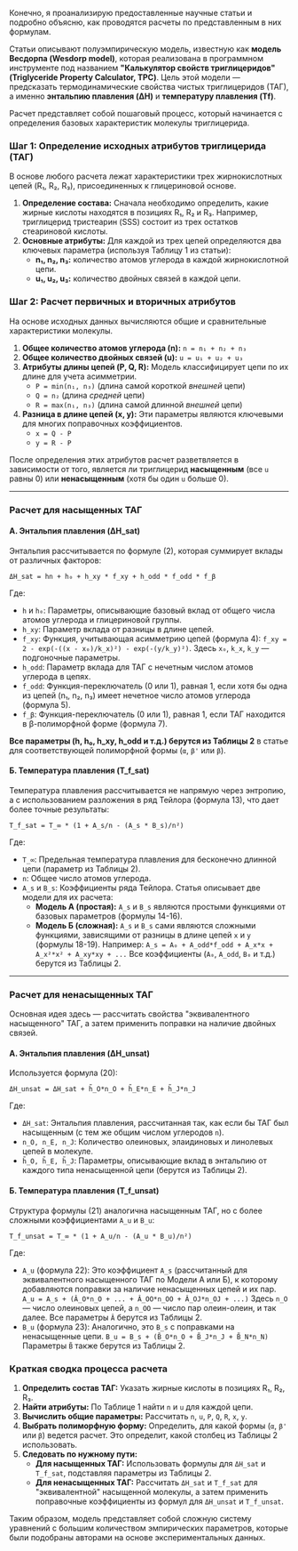 Конечно, я проанализирую предоставленные научные статьи и подробно объясню, как проводятся расчеты по представленным в них формулам.

Статьи описывают полуэмпирическую модель, известную как **модель Весдорпа (Wesdorp model)**, которая реализована в программном инструменте под названием **"Калькулятор свойств триглицеридов" (Triglyceride Property Calculator, TPC)**. Цель этой модели — предсказать термодинамические свойства чистых триглицеридов (ТАГ), а именно **энтальпию плавления (ΔH)** и **температуру плавления (Tf)**.

Расчет представляет собой пошаговый процесс, который начинается с определения базовых характеристик молекулы триглицерида.

### Шаг 1: Определение исходных атрибутов триглицерида (ТАГ)

В основе любого расчета лежат характеристики трех жирнокислотных цепей (R₁, R₂, R₃), присоединенных к глицериновой основе.

1.  **Определение состава:** Сначала необходимо определить, какие жирные кислоты находятся в позициях R₁, R₂ и R₃. Например, триглицерид тристеарин (SSS) состоит из трех остатков стеариновой кислоты.
2.  **Основные атрибуты:** Для каждой из трех цепей определяются два ключевых параметра (используя Таблицу 1 из статьи):
    *   **n₁, n₂, n₃:** количество атомов углерода в каждой жирнокислотной цепи.
    *   **u₁, u₂, u₃:** количество двойных связей в каждой цепи.

### Шаг 2: Расчет первичных и вторичных атрибутов

На основе исходных данных вычисляются общие и сравнительные характеристики молекулы.

1.  **Общее количество атомов углерода (n):**
    `n = n₁ + n₂ + n₃`
2.  **Общее количество двойных связей (u):**
    `u = u₁ + u₂ + u₃`
3.  **Атрибуты длины цепей (P, Q, R):** Модель классифицирует цепи по их длине для учета асимметрии.
    *   `P = min(n₁, n₃)` (длина самой короткой *внешней* цепи)
    *   `Q = n₂` (длина *средней* цепи)
    *   `R = max(n₁, n₃)` (длина самой длинной *внешней* цепи)
4.  **Разница в длине цепей (x, y):** Эти параметры являются ключевыми для многих поправочных коэффициентов.
    *   `x = Q - P`
    *   `y = R - P`

После определения этих атрибутов расчет разветвляется в зависимости от того, является ли триглицерид **насыщенным** (все `u` равны 0) или **ненасыщенным** (хотя бы один `u` больше 0).

---

### Расчет для насыщенных ТАГ

#### А. Энтальпия плавления (ΔH_sat)

Энтальпия рассчитывается по формуле (2), которая суммирует вклады от различных факторов:

`ΔH_sat = hn + h₀ + h_xy * f_xy + h_odd * f_odd * f_β`

Где:
*   `h` и `h₀`: Параметры, описывающие базовый вклад от общего числа атомов углерода и глицериновой группы.
*   `h_xy`: Параметр вклада от разницы в длине цепей.
*   `f_xy`: Функция, учитывающая асимметрию цепей (формула 4):
    `f_xy = 2 - exp(-((x - x₀)/k_x)²) - exp(-(y/k_y)²)`. Здесь `x₀`, `k_x`, `k_y` — подгоночные параметры.
*   `h_odd`: Параметр вклада для ТАГ с нечетным числом атомов углерода в цепях.
*   `f_odd`: Функция-переключатель (0 или 1), равная 1, если хотя бы одна из цепей (n₁, n₂, n₃) имеет нечетное число атомов углерода (формула 5).
*   `f_β`: Функция-переключатель (0 или 1), равная 1, если ТАГ находится в β-полиморфной форме (формула 7).

**Все параметры (h, h₀, h_xy, h_odd и т.д.) берутся из Таблицы 2** в статье для соответствующей полиморфной формы (`α`, `β'` или `β`).

#### Б. Температура плавления (T_f_sat)

Температура плавления рассчитывается не напрямую через энтропию, а с использованием разложения в ряд Тейлора (формула 13), что дает более точные результаты:

`T_f_sat = T_∞ * (1 + A_s/n - (A_s * B_s)/n²)`

Где:
*   `T_∞`: Предельная температура плавления для бесконечно длинной цепи (параметр из Таблицы 2).
*   `n`: Общее число атомов углерода.
*   `A_s` и `B_s`: Коэффициенты ряда Тейлора. Статья описывает две модели для их расчета:
    *   **Модель А (простая):** `A_s` и `B_s` являются простыми функциями от базовых параметров (формулы 14-16).
    *   **Модель Б (сложная):** `A_s` и `B_s` сами являются сложными функциями, зависящими от разницы в длине цепей `x` и `y` (формулы 18-19). Например:
        `A_s = A₀ + A_odd*f_odd + A_x*x + A_x²*x² + A_xy*xy + ...`
        Все коэффициенты (`A₀`, `A_odd`, `B₀` и т.д.) берутся из Таблицы 2.

---

### Расчет для ненасыщенных ТАГ

Основная идея здесь — рассчитать свойства "эквивалентного насыщенного" ТАГ, а затем применить поправки на наличие двойных связей.

#### А. Энтальпия плавления (ΔH_unsat)

Используется формула (20):

`ΔH_unsat = ΔH_sat + h̃_O*n_O + h̃_E*n_E + h̃_J*n_J`

Где:
*   `ΔH_sat`: Энтальпия плавления, рассчитанная так, как если бы ТАГ был насыщенным (с тем же общим числом углеродов `n`).
*   `n_O, n_E, n_J`: Количество олеиновых, элаидиновых и линолевых цепей в молекуле.
*   `h̃_O, h̃_E, h̃_J`: Параметры, описывающие вклад в энтальпию от каждого типа ненасыщенной цепи (берутся из Таблицы 2).

#### Б. Температура плавления (T_f_unsat)

Структура формулы (21) аналогична насыщенным ТАГ, но с более сложными коэффициентами `A_u` и `B_u`:

`T_f_unsat = T_∞ * (1 + A_u/n - (A_u * B_u)/n²)`

Где:
*   `A_u` (формула 22): Это коэффициент `A_s` (рассчитанный для эквивалентного насыщенного ТАГ по Модели А или Б), к которому добавляются поправки за наличие ненасыщенных цепей и их пар.
    `A_u = A_s + (Â_O*n_O + ... + Â_OO*n_OO + Â_OJ*n_OJ + ...)`
    Здесь `n_O` — число олеиновых цепей, а `n_OO` — число пар олеин-олеин, и так далее. Все параметры `Â` берутся из Таблицы 2.
*   `B_u` (формула 23): Аналогично, это `B_s` с поправками на ненасыщенные цепи.
    `B_u = B_s + (B̃_O*n_O + B̃_J*n_J + B̃_N*n_N)`
    Параметры `B̃` также берутся из Таблицы 2.

### Краткая сводка процесса расчета

1.  **Определить состав ТАГ:** Указать жирные кислоты в позициях R₁, R₂, R₃.
2.  **Найти атрибуты:** По Таблице 1 найти `n` и `u` для каждой цепи.
3.  **Вычислить общие параметры:** Рассчитать `n`, `u`, `P`, `Q`, `R`, `x`, `y`.
4.  **Выбрать полиморфную форму:** Определить, для какой формы (`α`, `β'` или `β`) ведется расчет. Это определит, какой столбец из Таблицы 2 использовать.
5.  **Следовать по нужному пути:**
    *   **Для насыщенных ТАГ:** Использовать формулы для `ΔH_sat` и `T_f_sat`, подставляя параметры из Таблицы 2.
    *   **Для ненасыщенных ТАГ:** Рассчитать `ΔH_sat` и `T_f_sat` для "эквивалентной" насыщенной молекулы, а затем применить поправочные коэффициенты из формул для `ΔH_unsat` и `T_f_unsat`.

Таким образом, модель представляет собой сложную систему уравнений с большим количеством эмпирических параметров, которые были подобраны авторами на основе экспериментальных данных.
